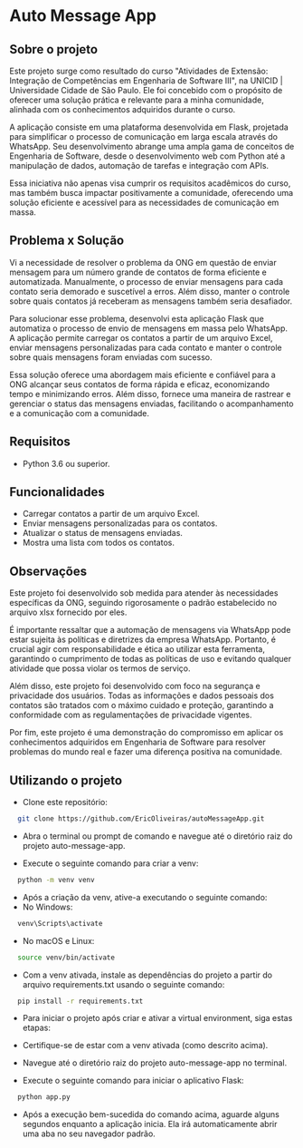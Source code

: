 # Auto Message App

## Sobre o projeto

Este projeto surge como resultado do curso "Atividades de Extensão: Integração de Competências em Engenharia de Software
III", na UNICID | Universidade Cidade de São Paulo. Ele foi concebido com o propósito de oferecer uma solução prática e
relevante para a minha comunidade, alinhada com os conhecimentos adquiridos durante o curso.

A aplicação consiste em uma plataforma desenvolvida em Flask, projetada para simplificar o processo de comunicação em
larga escala através do WhatsApp. Seu desenvolvimento abrange uma ampla gama de conceitos de Engenharia de Software,
desde o desenvolvimento web com Python até a manipulação de dados, automação de tarefas e integração com APIs.

Essa iniciativa não apenas visa cumprir os requisitos acadêmicos do curso, mas também busca impactar positivamente a
comunidade, oferecendo uma solução eficiente e acessível para as necessidades de comunicação em massa.

## Problema x Solução

Vi a necessidade de resolver o problema da ONG em questão de enviar mensagem para um número grande de contatos de forma
eficiente e automatizada. Manualmente, o processo de enviar mensagens para cada contato seria demorado e suscetível a
erros. Além disso, manter o controle sobre quais contatos já receberam as mensagens também seria desafiador.

Para solucionar esse problema, desenvolvi esta aplicação Flask que automatiza o processo de envio de mensagens em massa
pelo WhatsApp. A aplicação permite carregar os contatos a partir de um arquivo Excel, enviar mensagens personalizadas
para cada contato e manter o controle sobre quais mensagens foram enviadas com sucesso.

Essa solução oferece uma abordagem mais eficiente e confiável para a ONG alcançar seus contatos de forma rápida e
eficaz, economizando tempo e minimizando erros. Além disso, fornece uma maneira de rastrear e gerenciar o status das
mensagens enviadas, facilitando o acompanhamento e a comunicação com a comunidade.

## Requisitos

- Python 3.6 ou superior.

## Funcionalidades

- Carregar contatos a partir de um arquivo Excel.
- Enviar mensagens personalizadas para os contatos.
- Atualizar o status de mensagens enviadas.
- Mostra uma lista com todos os contatos.

## Observações

Este projeto foi desenvolvido sob medida para atender às necessidades específicas da ONG, seguindo rigorosamente o
padrão estabelecido no arquivo xlsx fornecido por eles.

É importante ressaltar que a automação de mensagens via WhatsApp pode estar sujeita às políticas e diretrizes da empresa
WhatsApp. Portanto, é crucial agir com responsabilidade e ética ao utilizar esta ferramenta, garantindo o cumprimento de
todas as políticas de uso e evitando qualquer atividade que possa violar os termos de serviço.

Além disso, este projeto foi desenvolvido com foco na segurança e privacidade dos usuários. Todas as informações e dados
pessoais dos contatos são tratados com o máximo cuidado e proteção, garantindo a conformidade com as regulamentações de
privacidade vigentes.

Por fim, este projeto é uma demonstração do compromisso em aplicar os conhecimentos adquiridos em Engenharia de Software
para resolver problemas do mundo real e fazer uma diferença positiva na comunidade.

## Utilizando o projeto

- Clone este repositório:

```bash
  git clone https://github.com/EricOliveiras/autoMessageApp.git
```

- Abra o terminal ou prompt de comando e navegue até o diretório raiz do projeto auto-message-app.

- Execute o seguinte comando para criar a venv:

```bash
  python -m venv venv
```

- Após a criação da venv, ative-a executando o seguinte comando:
- No Windows:

```bash
  venv\Scripts\activate
```

- No macOS e Linux:

```bash
  source venv/bin/activate
```

- Com a venv ativada, instale as dependências do projeto a partir do arquivo requirements.txt usando o seguinte comando:

```bash
  pip install -r requirements.txt
```

- Para iniciar o projeto após criar e ativar a virtual environment, siga estas etapas:

- Certifique-se de estar com a venv ativada (como descrito acima).
- Navegue até o diretório raiz do projeto auto-message-app no terminal.
- Execute o seguinte comando para iniciar o aplicativo Flask:

```bash
  python app.py
```

- Após a execução bem-sucedida do comando acima, aguarde alguns segundos enquanto a aplicação inicia. Ela irá
  automaticamente abrir uma aba no seu navegador padrão.
